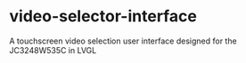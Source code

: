 # video-selector-interface
A touchscreen video selection user interface designed for the JC3248W535C  in LVGL
